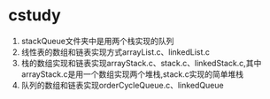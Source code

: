 # cstudy
1. stackQueue文件夹中是用两个栈实现的队列
2. 线性表的数组和链表实现方式arrayList.c、linkedList.c
3. 栈的数组实现和链表实现arrayStack.c、stack.c、linkedStack.c,其中arrayStack.c是用一个数组实现两个堆栈,stack.c实现的简单堆栈
4. 队列的数组和链表实现orderCycleQueue.c、linkedQueue
